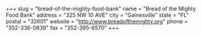 +++
slug = "bread-of-the-mighty-food-bank"
name = "Bread of the Mighty Food Bank"
address = "325 NW 10 AVE"
city = "Gainesville"
state = "FL"
postal = "32601"
website = "http://www.breadofthemighty.org"
phone = "352-336-0839"
fax = "352-395-6570"
+++
